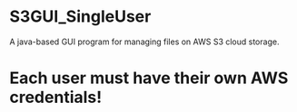 # S3GUI_SingleUser
A java-based GUI program for managing files on AWS S3 cloud storage.

# Each user must have their own AWS credentials!
